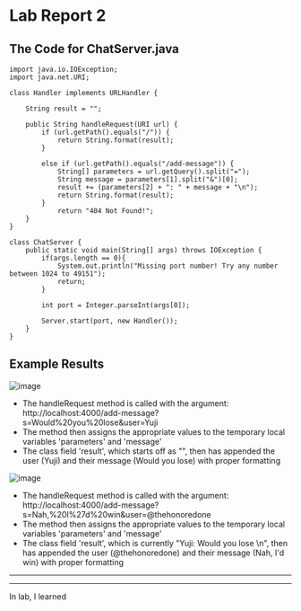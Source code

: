 # Lab Report 2
## The Code for ChatServer.java
```
import java.io.IOException;
import java.net.URI;

class Handler implements URLHandler {

    String result = "";

    public String handleRequest(URI url) {
        if (url.getPath().equals("/")) {
            return String.format(result);
        } 
        
        else if (url.getPath().equals("/add-message")) {
            String[] parameters = url.getQuery().split("=");
            String message = parameters[1].split("&")[0];
            result += (parameters[2] + ": " + message + "\n");
            return String.format(result);
        } 
            return "404 Not Found!";
    }
}

class ChatServer {
    public static void main(String[] args) throws IOException {
        if(args.length == 0){
            System.out.println("Missing port number! Try any number between 1024 to 49151");
            return;
        }

        int port = Integer.parseInt(args[0]);

        Server.start(port, new Handler());
    }
}
```
## Example Results
![image](https://github.com/theryanfo/cse15l-lab-reports/assets/156359755/75ba2ee4-3f87-4d8d-a9f2-fd9e5407b526)
- The handleRequest method is called with the argument: http://localhost:4000/add-message?s=Would%20you%20lose&user=Yuji
- The method then assigns the appropriate values to the temporary local variables 'parameters' and 'message'
- The class field 'result', which starts off as "", then has appended the user (Yuji) and their message (Would you lose) with proper formatting

![image](https://github.com/theryanfo/cse15l-lab-reports/assets/156359755/30d292d9-e095-4776-ac87-dff79eeb3218)
- The handleRequest method is called with the argument: http://localhost:4000/add-message?s=Nah,%20I%27d%20win&user=@thehonoredone
- The method then assigns the appropriate values to the temporary local variables 'parameters' and 'message'
- The class field 'result', which is currently "Yuji: Would you lose \n", then has appended the user (@thehonoredone) and their message (Nah, I'd win) with proper formatting
***

***
In lab, I learned
